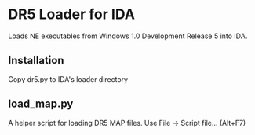 # DR5 Loader for IDA

Loads NE executables from Windows 1.0 Development Release 5 into IDA.

## Installation

Copy dr5.py to IDA's loader directory

## load_map.py

A helper script for loading DR5 MAP files. Use File -> Script file... (Alt+F7)